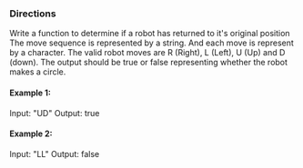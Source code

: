 ### Directions

Write a function to determine if a robot has returned to it's original position
The move sequence is represented by a string. And each move is represent by a character. 
The valid robot moves are R (Right), L (Left), U (Up) and D (down). 
The output should be true or false representing whether the robot makes a circle.

#### Example 1:
  Input: "UD"
  Output: true

#### Example 2:
  Input: "LL"
  Output: false